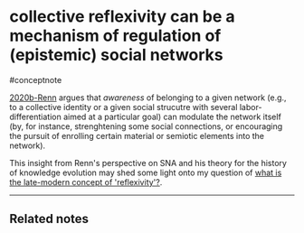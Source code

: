 # collective reflexivity can be a mechanism of regulation of (epistemic) social networks
#conceptnote

[2020b-Renn](2020b-Renn.md) argues that *awareness* of belonging to a given network (e.g., to a collective identity or a given social strucutre with several labor-differentiation aimed at a particular goal) can modulate the network itself (by, for instance, strenghtening some social connections, or encouraging the pursuit of enrolling certain material or semiotic elements into the network).  

This insight from Renn's perspective on SNA and his theory for the history of knowledge evolution may shed some light onto my question of [what is the late-modern concept of 'reflexivity'?](what%20is%20the%20late-modern%20concept%20of%20'reflexivity'?.md).

---

Related notes
- 

